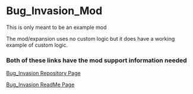# Bug_Invasion_Mod
<p>This is only meant to be an example mod</p>

<p>The mod/expansion uses no custom logic but it does have a working example of custom logic.</p>

<h3>Both of these links have the mod support information needed</h3>

<a href="https://github.com/Daniel-Hanrahan-Tools-and-Games/Bug_Invasion">Bug_Invasion Repository Page</a>

<a href="https://daniel-hanrahan-tools-and-games.github.io/Bug_Invasion">Bug_Invasion ReadMe Page</a>

